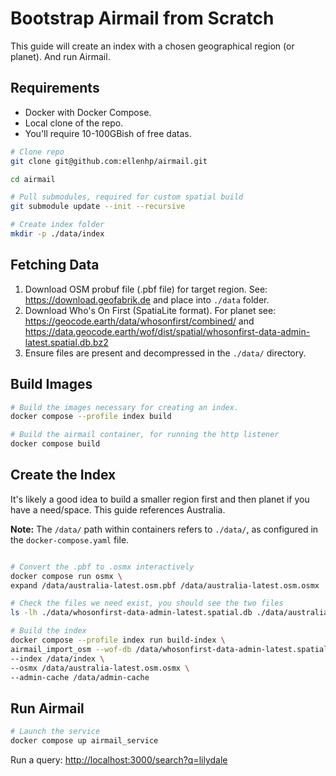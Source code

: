 # Bootstrap Airmail from Scratch

This guide will create an index with a chosen geographical region (or planet). And run Airmail.

## Requirements

- Docker with Docker Compose.
- Local clone of the repo.
- You'll require 10-100GBish of free datas.

```bash
# Clone repo
git clone git@github.com:ellenhp/airmail.git

cd airmail

# Pull submodules, required for custom spatial build
git submodule update --init --recursive

# Create index folder
mkdir -p ./data/index
```

## Fetching Data

1. Download OSM probuf file (.pbf file) for target region. See: <https://download.geofabrik.de> and place into `./data` folder.
2. Download Who's On First (SpatiaLite format). For planet see: <https://geocode.earth/data/whosonfirst/combined/> and <https://data.geocode.earth/wof/dist/spatial/whosonfirst-data-admin-latest.spatial.db.bz2>
3. Ensure files are present and decompressed in the `./data/` directory.

## Build Images

```bash
# Build the images necessary for creating an index.
docker compose --profile index build

# Build the airmail container, for running the http listener
docker compose build
```

## Create the Index

It's likely a good idea to build a smaller region first and then planet if you have a need/space. This guide references Australia.

**Note:** The `/data/` path within containers refers to `./data/`, as configured in the `docker-compose.yaml` file.

```bash

# Convert the .pbf to .osmx interactively
docker compose run osmx \
expand /data/australia-latest.osm.pbf /data/australia-latest.osm.osmx

# Check the files we need exist, you should see the two files
ls -lh ./data/whosonfirst-data-admin-latest.spatial.db ./data/australia-latest.osm.osmx

# Build the index
docker compose --profile index run build-index \
airmail_import_osm --wof-db /data/whosonfirst-data-admin-latest.spatial.db \
--index /data/index \
--osmx /data/australia-latest.osm.osmx \
--admin-cache /data/admin-cache
```

## Run Airmail

```bash
# Launch the service
docker compose up airmail_service
```

Run a query: <http://localhost:3000/search?q=lilydale>
